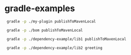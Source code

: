 # gradle-examples

```bash
 gradle -p ./my-plugin publishToMavenLocal
```

```bash
 gradle -p ./bom publishToMavenLocal
```

```bash
 gradle -p ./dependency-example/lib1 publishToMavenLocal
```

```bash
 gradle -p ./dependency-example/lib2 greeting
```

